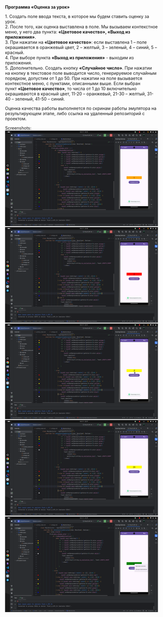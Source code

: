 **Программа «Оценка за урок»**

1. Создать поле ввода текста, в которое мы будем ставить оценку за урок.  
2. После того, как оценка выставлена в поле. Мы вызываем контекстное меню, у него два пункта: **«Цветовое качество», «Выход из приложения»**.  
3. При нажатии на **«Цветовое качество»**: если выставлена 1 – поле окрашивается в оранжевый цвет, 2 – желтый, 3 – зеленый, 4 – синий, 5 – красный.  
4. При выборе пункта **«Выход из приложения»** - выходим из приложения.  
5. Дополнительно. Создать кнопку **«Случайное число»**. При нажатии на кнопку в текстовое поле выводится число, генерируемое случайным порядком, допустим от 1 до 50. При нажатии на поле вызывается контекстное меню, с пунктами, описанными выше. Если выбран пункт **«Цветовое качество»**, то числа от 1 до 10 включительно окрашиваются в красный цвет, 11-20 – оранжевый, 21-30 – желтый, 31-40 – зеленый, 41-50 – синий.  

Оценка качества работы выполняется по скринам работы эмулятора на результирующем этапе, либо ссылка на удаленный репозиторий с проектом.

Screenshots:
![](https://github.com/Slayder12/LessonEvaluation/blob/main/assets/1.png)
![](https://github.com/Slayder12/LessonEvaluation/blob/main/assets/2.png)
![](https://github.com/Slayder12/LessonEvaluation/blob/main/assets/3.png)
![](https://github.com/Slayder12/LessonEvaluation/blob/main/assets/4.png)
![](https://github.com/Slayder12/LessonEvaluation/blob/main/assets/5.png)